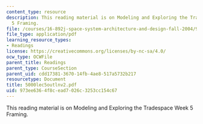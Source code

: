 ```yaml
---
content_type: resource
description: This reading material is on Modeling and Exploring the Tradespace Week
  5 Framing.
file: /courses/16-892j-space-system-architecture-and-design-fall-2004/973ee6364f8cead7026c3253cc154c67_5000lec5outlnv2.pdf
file_type: application/pdf
learning_resource_types:
- Readings
license: https://creativecommons.org/licenses/by-nc-sa/4.0/
ocw_type: OCWFile
parent_title: Readings
parent_type: CourseSection
parent_uid: cdd17381-3670-14fb-4ae8-517a5732b217
resourcetype: Document
title: 5000lec5outlnv2.pdf
uid: 973ee636-4f8c-ead7-026c-3253cc154c67
---
```

This reading material is on Modeling and Exploring the Tradespace Week 5 Framing.